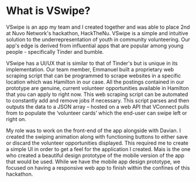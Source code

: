 # What is VSwipe?

VSwipe is an app my team and I created together and was able to place 2nd at Nuvo Network's hackathon, HackTheNu. VSwipe is a simple and
intuitive solution to the underrepresentation of youth in community volunteering. Our app's edge is derived from influential apps that are
popular among young people - specifically Tinder and bumble. 

VSwipe has a UI/UX that is similar to that of Tinder's but is unique in its implementation. Our team member, Emmanuel built a proprietary 
web scraping script that can be programmed to scrape websites in a specific location which was Hamilton in our case. All the postings
contained in our prototype are genuine, current volunteer opportunities available in Hamilton that you can apply to right now. This web
scraping script can be automated to constantly add and remove jobs if necessary. This script parses and then outputs the data to a JSON
array – hosted on a web API that VConnect pulls from to populate the ‘volunteer cards’ which the end-user can swipe left or right on.

My role was to work on the front-end of the app alongside with Davian. I created the swiping animation along with functioning buttons to
either save or discard the volunteer opportunities displayed. This required me to create a simple UI in order to get a feel for the
application I created. Mais is the one who created a beautiful design prototype of the mobile version of the app that would be used. While
we have the mobile app design prototype, we focused on having a responsive web app to finish within the confines of this hackathon. 
